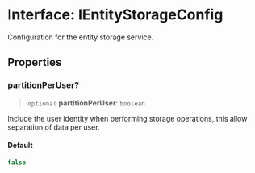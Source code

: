 # Interface: IEntityStorageConfig

Configuration for the entity storage service.

## Properties

### partitionPerUser?

> `optional` **partitionPerUser**: `boolean`

Include the user identity when performing storage operations, this allow separation of data per user.

#### Default

```ts
false
```
